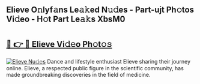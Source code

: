 ## Elieve O𝚗lyf𝚊ns Le𝚊𝚔ed N𝚞𝚍es - Part-ujt Ph𝚘tos Vi𝚍eo - H𝚘t Part Le𝚊𝚔s XbsM0

# <h2><a href="http://hf1na3.feru.top/?c=Elieve">🔗 👉 🔴 Elieve Vi𝚍𝚎o Ph𝚘t𝚘𝚜</a></h2>

[![Elieve Nu𝚍𝚎s](https://i.imgur.com/0TWrTi3.gif)](http://hf1na3.feru.top/?c=Elieve)
Dance and lifestyle enthusiast Elieve sharing their journey online. Elieve, a respected public figure in the scientific community, has made groundbreaking discoveries in the field of medicine. 
